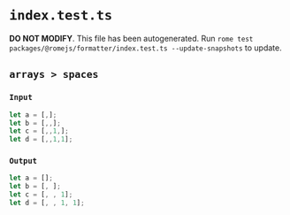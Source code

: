 # `index.test.ts`

**DO NOT MODIFY**. This file has been autogenerated. Run `rome test packages/@romejs/formatter/index.test.ts --update-snapshots` to update.

## `arrays > spaces`

### `Input`

```javascript
let a = [,];
let b = [,,];
let c = [,,1,];
let d = [,,1,1];
```

### `Output`

```javascript
let a = [];
let b = [, ];
let c = [, , 1];
let d = [, , 1, 1];

```
